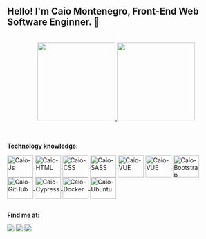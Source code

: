 ## Hello! I'm Caio Montenegro, Front-End Web Software Enginner. 👾
</br>
<div align="center">
  <a href="https://github.com/caiomontenegro">
  <img height="180em" src="https://github-readme-stats.vercel.app/api?username=caiomontenegro&show_icons=true&theme=tokyonight&include_all_commits=true&count_private=true"/>
  <img height="180em" src="https://github-readme-stats.vercel.app/api/top-langs/?username=caiomontenegro&layout=compact&langs_count=7&theme=tokyonight"/>
</div></a></br></br>


<b>Technology knowledge:</b>
<div style="display: inline_block">
<a href="https://www.javascript.com/">
<img align="center" alt="Caio-Js" height="50" width="60" src="https://cdn.jsdelivr.net/gh/devicons/devicon/icons/javascript/javascript-plain.svg" />
</a>
<a href="https://html.com/">
<img align="center" alt="Caio-HTML" height="50" width="60" src="https://cdn.jsdelivr.net/gh/devicons/devicon/icons/html5/html5-original.svg" />
</a>
<a href="https://www.w3.org/Style/CSS/Overview.en.html">
<img align="center" alt="Caio-CSS" height="50" width="60" src="https://cdn.jsdelivr.net/gh/devicons/devicon/icons/css3/css3-original.svg" />
</a>
<a href="https://sass-lang.com/">
<img align="center" alt="Caio-SASS" height="50" width="60" src="https://cdn.jsdelivr.net/gh/devicons/devicon/icons/sass/sass-original.svg" />
</a>
<a href="https://vuejs.org/">
<img align="center" alt="Caio-VUE" height="50" width="60" src="https://cdn.jsdelivr.net/gh/devicons/devicon/icons/vuejs/vuejs-original.svg" />
</a>
<a href="https://tailwindcss.com/">
<img align="center" alt="Caio-VUE" height="50" width="60" src="https://cdn.jsdelivr.net/gh/devicons/devicon@latest/icons/tailwindcss/tailwindcss-original.svg" />    
</a>
<a href="https://getbootstrap.com/">
<img align="center" alt="Caio-Bootstrap" height="50" width="60" src="https://cdn.jsdelivr.net/gh/devicons/devicon/icons/bootstrap/bootstrap-original.svg" />
</a>
<a href="https://vuetifyjs.com/en/">
<img align="center" alt="Caio-GitHub" height="50" width="60" src="https://cdn.jsdelivr.net/gh/devicons/devicon@latest/icons/vuetify/vuetify-original.svg" />
</a>
<a href="https://www.cypress.io/">
<img align="center" alt="Caio-Cypress" height="50" width="60" src="https://cdn.jsdelivr.net/gh/devicons/devicon@latest/icons/cypressio/cypressio-original.svg" />
</a>
<a href="https://www.docker.com/">
<img align="center" alt="Caio-Docker" height="50" width="60" src="https://cdn.jsdelivr.net/gh/devicons/devicon/icons/git/git-original.svg" />
</a>
<a href="https://ubuntu.com/">
<img align="center" alt="Caio-Ubuntu" height="50" width="60" src="https://cdn.jsdelivr.net/gh/devicons/devicon@latest/icons/ubuntu/ubuntu-original.svg" />
</a>
</div>

##
<b>Find me at:</b>
<div>
<a href="https://www.linkedin.com/in/caio-montenegro/" target="_blank"><img src="https://img.shields.io/badge/-LinkedIn-%230077B5?style=for-the-badge&logo=linkedin&logoColor=white" target="_blank"></a>
<a href="https://www.instagram.com/caiozeu/" target="_blank"><img src="https://img.shields.io/badge/-Instagram-%23E4405F?style=for-the-badge&logo=instagram&logoColor=white" target="_blank"></a>
<!--  <a href="" target="_blank"><img src="https://img.shields.io/badge/Discord-7289DA?style=for-the-badge&logo=discord&logoColor=white" target="_blank"></a>  -->
<a href = "mailto:caio.dev17@gmail.com"><img src="https://img.shields.io/badge/-Gmail-%23333?style=for-the-badge&logo=gmail&logoColor=white" target="_blank"></a>
  
<!--   ![Snake animation](https://github.com/caiomontenegro/caiomontenegro/blob/output/github-contribution-grid-snake.svg) -->
</div>


  
  
          
          
